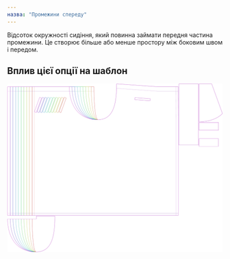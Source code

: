 ```yaml
---
назва: "Промежини спереду"
---
```


Відсоток окружності сидіння, який повинна займати передня частина промежини. Це створює більше або менше простору між боковим швом і передом.

## Вплив цієї опції на шаблон

![На цьому зображенні показано вплив цієї опції шляхом накладання декількох варіантів, які мають різне значення для цієї опції](waralee_crotchfront_sample.svg "Вплив цієї опції на шаблон")
